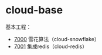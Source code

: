 # cloud-base

基本工程：
* [7000](localhost:7000) 雪花算法（cloud-snowflake） 
* [7001](localhost:7001) 集成redis（cloud-redis） 
